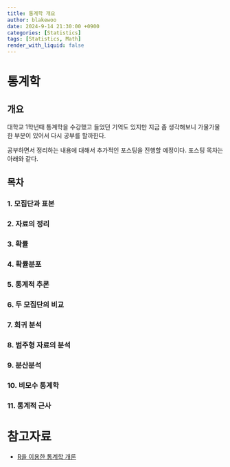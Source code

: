 ```yaml
---
title: 통계학 개요
author: blakewoo
date: 2024-9-14 21:30:00 +0900
categories: [Statistics]
tags: [Statistics, Math]
render_with_liquid: false
---
```


# 통계학
## 개요
대학교 1학년때 통계학을 수강했고 들었던 기억도 있지만
지금 좀 생각해보니 가물가물한 부분이 있어서 다시 공부를 할까한다.

공부하면서 정리하는 내용에 대해서 추가적인 포스팅을 진행할 예정이다.
포스팅 목차는 아래와 같다.

## 목차
### 1. 모집단과 표본
### 2. 자료의 정리
### 3. 확률
### 4. 확률분포
### 5. 통계적 추론
### 6. 두 모집단의 비교
### 7. 회귀 분석
### 8. 범주형 자료의 분석
### 9. 분산분석
### 10. 비모수 통계학
### 11. 통계적 근사


# 참고자료
- [R을 이용한 통계학 개론](https://www.kmooc.kr/view/course/detail/5086?tm=20240914182522)

